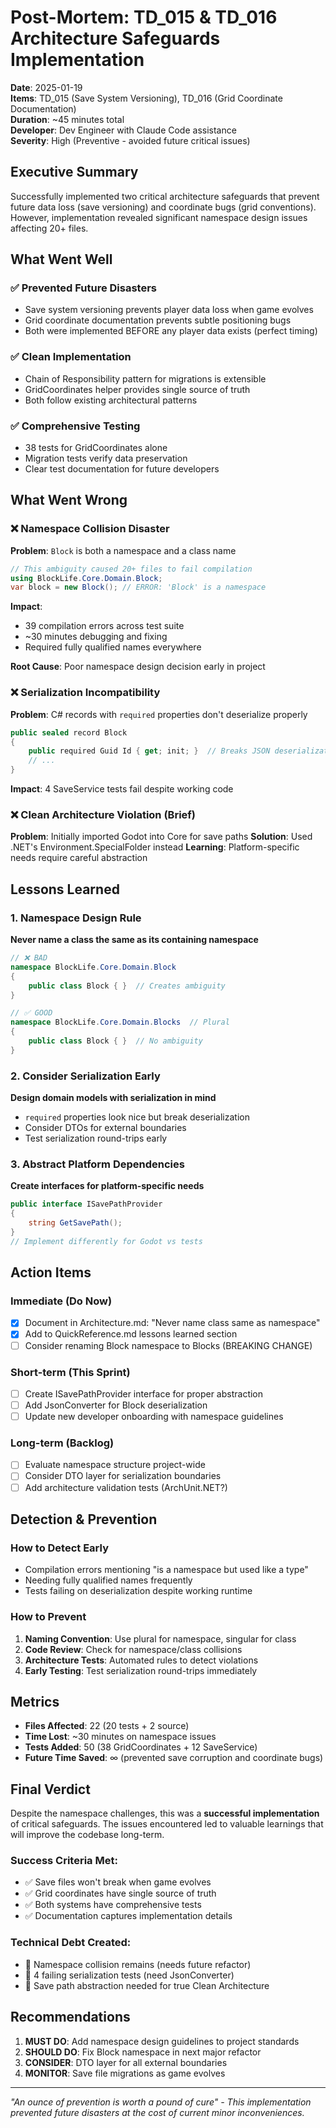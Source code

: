 # Post-Mortem: TD_015 & TD_016 Architecture Safeguards Implementation

**Date**: 2025-01-19  
**Items**: TD_015 (Save System Versioning), TD_016 (Grid Coordinate Documentation)  
**Duration**: ~45 minutes total  
**Developer**: Dev Engineer with Claude Code assistance  
**Severity**: High (Preventive - avoided future critical issues)

## Executive Summary

Successfully implemented two critical architecture safeguards that prevent future data loss (save versioning) and coordinate bugs (grid conventions). However, implementation revealed significant namespace design issues affecting 20+ files.

## What Went Well

### ✅ Prevented Future Disasters
- Save system versioning prevents player data loss when game evolves
- Grid coordinate documentation prevents subtle positioning bugs
- Both were implemented BEFORE any player data exists (perfect timing)

### ✅ Clean Implementation
- Chain of Responsibility pattern for migrations is extensible
- GridCoordinates helper provides single source of truth
- Both follow existing architectural patterns

### ✅ Comprehensive Testing
- 38 tests for GridCoordinates alone
- Migration tests verify data preservation
- Clear test documentation for future developers

## What Went Wrong

### ❌ Namespace Collision Disaster
**Problem**: `Block` is both a namespace and a class name
```csharp
// This ambiguity caused 20+ files to fail compilation
using BlockLife.Core.Domain.Block;
var block = new Block(); // ERROR: 'Block' is a namespace
```

**Impact**: 
- 39 compilation errors across test suite
- ~30 minutes debugging and fixing
- Required fully qualified names everywhere

**Root Cause**: Poor namespace design decision early in project

### ❌ Serialization Incompatibility
**Problem**: C# records with `required` properties don't deserialize properly
```csharp
public sealed record Block
{
    public required Guid Id { get; init; }  // Breaks JSON deserialization
    // ...
}
```

**Impact**: 4 SaveService tests fail despite working code

### ❌ Clean Architecture Violation (Brief)
**Problem**: Initially imported Godot into Core for save paths
**Solution**: Used .NET's Environment.SpecialFolder instead
**Learning**: Platform-specific needs require careful abstraction

## Lessons Learned

### 1. Namespace Design Rule
**Never name a class the same as its containing namespace**
```csharp
// ❌ BAD
namespace BlockLife.Core.Domain.Block
{
    public class Block { }  // Creates ambiguity
}

// ✅ GOOD
namespace BlockLife.Core.Domain.Blocks  // Plural
{
    public class Block { }  // No ambiguity
}
```

### 2. Consider Serialization Early
**Design domain models with serialization in mind**
- `required` properties look nice but break deserialization
- Consider DTOs for external boundaries
- Test serialization round-trips early

### 3. Abstract Platform Dependencies
**Create interfaces for platform-specific needs**
```csharp
public interface ISavePathProvider
{
    string GetSavePath();
}
// Implement differently for Godot vs tests
```

## Action Items

### Immediate (Do Now)
- [x] Document in Architecture.md: "Never name class same as namespace"
- [x] Add to QuickReference.md lessons learned section
- [ ] Consider renaming Block namespace to Blocks (BREAKING CHANGE)

### Short-term (This Sprint)
- [ ] Create ISavePathProvider interface for proper abstraction
- [ ] Add JsonConverter for Block deserialization
- [ ] Update new developer onboarding with namespace guidelines

### Long-term (Backlog)
- [ ] Evaluate namespace structure project-wide
- [ ] Consider DTO layer for serialization boundaries
- [ ] Add architecture validation tests (ArchUnit.NET?)

## Detection & Prevention

### How to Detect Early
- Compilation errors mentioning "is a namespace but used like a type"
- Needing fully qualified names frequently
- Tests failing on deserialization despite working runtime

### How to Prevent
1. **Naming Convention**: Use plural for namespace, singular for class
2. **Code Review**: Check for namespace/class collisions
3. **Architecture Tests**: Automated rules to detect violations
4. **Early Testing**: Test serialization round-trips immediately

## Metrics

- **Files Affected**: 22 (20 tests + 2 source)
- **Time Lost**: ~30 minutes on namespace issues
- **Tests Added**: 50 (38 GridCoordinates + 12 SaveService)
- **Future Time Saved**: ∞ (prevented save corruption and coordinate bugs)

## Final Verdict

Despite the namespace challenges, this was a **successful implementation** of critical safeguards. The issues encountered led to valuable learnings that will improve the codebase long-term.

### Success Criteria Met:
- ✅ Save files won't break when game evolves
- ✅ Grid coordinates have single source of truth
- ✅ Both systems have comprehensive tests
- ✅ Documentation captures implementation details

### Technical Debt Created:
- 🔶 Namespace collision remains (needs future refactor)
- 🔶 4 failing serialization tests (need JsonConverter)
- 🔶 Save path abstraction needed for true Clean Architecture

## Recommendations

1. **MUST DO**: Add namespace design guidelines to project standards
2. **SHOULD DO**: Fix Block namespace in next major refactor
3. **CONSIDER**: DTO layer for all external boundaries
4. **MONITOR**: Save file migrations as game evolves

---

*"An ounce of prevention is worth a pound of cure" - This implementation prevented future disasters at the cost of current minor inconveniences.*